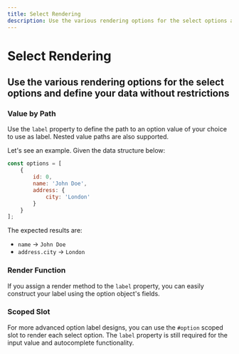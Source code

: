 ```yaml
---
title: Select Rendering
description: Use the various rendering options for the select options and define your data without restrictions. 
---
```


<script setup>
import * as examples from '../../../../examples/forms/select/rendering'
</script>


# Select Rendering
## Use the various rendering options for the select options and define your data without restrictions

### Value by Path
Use the `label` property to define the path to an option value of your choice to use as label. Nested value paths are also supported.

Let's see an example. Given the data structure below:

~~~js
const options = [
    {
        id: 0,
        name: 'John Doe',
        address: {
            city: 'London'
        }
    }
];
~~~

The expected results are:

- `name` -> `John Doe`
- `address.city` -> `London`


<example :component="examples.ISelectRenderingValueByPathExample" :html="examples.ISelectRenderingValueByPathExampleHTML" :js="examples.ISelectRenderingValueByPathExampleJS"></example>

### Render Function
If you assign a render method to the `label` property, you can easily construct your label using the option object's fields.

<example :component="examples.ISelectRenderingRenderFunctionExample" :html="examples.ISelectRenderingRenderFunctionExampleHTML" :js="examples.ISelectRenderingRenderFunctionExampleJS"></example>

### Scoped Slot
For more advanced option label designs, you can use the `#option` scoped slot to render each select option. The `label` property is still required for the input value and autocomplete functionality.

<example :component="examples.ISelectRenderingScopedSlotExample" :html="examples.ISelectRenderingScopedSlotExampleHTML" :js="examples.ISelectRenderingScopedSlotExampleJS"></example>





